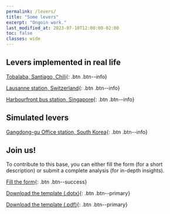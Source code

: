 ```yaml
---
permalink: /levers/
title: "Some levers"
excerpt: "Ongoin work."
last_modified_at: 2023-07-10T12:00:00-02:00
toc: false
classes: wide
---
```


## Levers implemented in real life
[Tobalaba, Santiago, Chili](/levers/2013-CL-tobalaba/){: .btn .btn--info}

[Lausanne station, Switzerland](/levers/2022-CH-lausanne/){: .btn .btn--info}

[Harbourfront bus station, Singapore](/levers/2023-SG-harbourfront/){: .btn .btn--info}

## Simulated levers
[Gangdong-gu Office station, South Korea](/levers/2020-KR-controlling-passenger-flow-article/){: .btn .btn--info}


## Join us!

To contribute to this base, you can either fill the form (for a short description) or submit a complete analysis (for in-depth insights).

[Fill the form](https://forms.office.com/e/GssqPU42jv){: .btn .btn--success}

[Download the template (.dotx)](https://github.com/Mind-the-Cap/Mind-the-Cap.github.io/blob/main/assets/lever-template/v1.0/Rail%20Crowds%20Observatory%20lever%20analysis%20template%20v1.0.dotx){: .btn .btn--primary}

[Download the template (.pdf)](https://github.com/Mind-the-Cap/Mind-the-Cap.github.io/blob/template/assets/lever-template/v1.0/Rail%20Crowds%20Observatory%20lever%20analysis%20template%20v1.0.pdf){: .btn .btn--primary}

